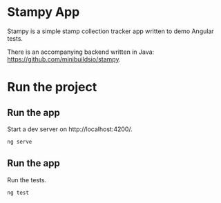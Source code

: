 # Stampy App

Stampy is a simple stamp collection tracker app written to demo Angular tests.

There is an accompanying backend written in Java: https://github.com/minibuildsio/stampy.

# Run the project

## Run the app

Start a dev server on http://localhost:4200/.

```bash
ng serve
```

## Run the app

Run the tests.

```bash
ng test
```
